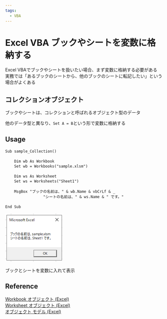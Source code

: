 ```yaml
---
tags:
  - VBA
---
```


# Excel VBA ブックやシートを変数に格納する

Excel VBAでブックやシートを扱いたい場合、まず変数に格納する必要がある<br>
実務では「あるブックのシートから、他のブックのシートに転記したい」という場合がよくある

## コレクションオブジェクト
ブックやシートは、コレクションと呼ばれるオブジェクト型のデータ<br>

他のデータ型と異なり、`Set A = B`という形で変数に格納する

## Usage
```VBScrit
Sub sample_Collection()

    Dim wb As Workbook
    Set wb = Workbooks("sample.xlsm")

    Dim ws As Worksheet
    Set ws = Worksheets("Sheet1")

    MsgBox "ブックの名前は、" & wb.Name & vbCrLf & _
                 "シートの名前は、" & ws.Name & " です。"

End Sub
```
![msgbox](img/vba_msgbox_sheet.png)

ブックとシートを変数に入れて表示

## Reference
[Workbook オブジェクト (Excel)](https://docs.microsoft.com/ja-jp/office/vba/api/excel.workbook)<br>
[Worksheet オブジェクト (Excel)](https://docs.microsoft.com/ja-jp/office/vba/api/excel.worksheet)<br>
[オブジェクト モデル (Excel)](https://learn.microsoft.com/ja-jp/office/vba/api/overview/excel/object-model)<br>
